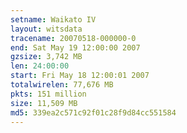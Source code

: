 ```yaml
---
setname: Waikato IV
layout: witsdata
tracename: 20070518-000000-0
end: Sat May 19 12:00:00 2007
gzsize: 3,742 MB
len: 24:00:00
start: Fri May 18 12:00:01 2007
totalwirelen: 77,676 MB
pkts: 151 million
size: 11,509 MB
md5: 339ea2c571c92f01c28f9d84cc551584
---
```

